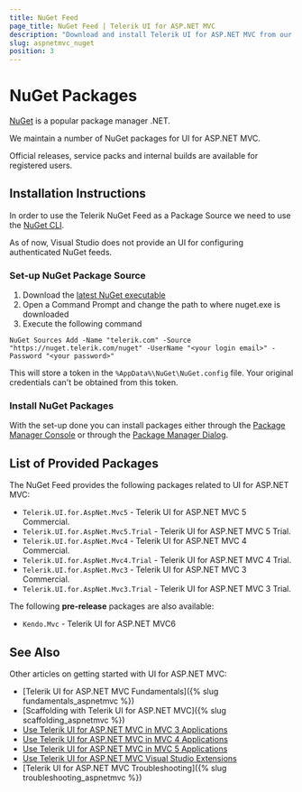 ```yaml
---
title: NuGet Feed
page_title: NuGet Feed | Telerik UI for ASP.NET MVC
description: "Download and install Telerik UI for ASP.NET MVC from our NuGet feed."
slug: aspnetmvc_nuget
position: 3
---
```


# NuGet Packages

[NuGet](https://www.nuget.org) is a popular package manager .NET.

We maintain a number of NuGet packages for UI for ASP.NET MVC.

Official releases, service packs and internal builds are available for registered users.

## Installation Instructions

In order to use the Telerik NuGet Feed as a Package Source we need to use the
[NuGet CLI](http://docs.nuget.org/consume/Command-Line-Reference).

As of now, Visual Studio does not provide an UI for configuring authenticated
NuGet feeds.

### Set-up NuGet Package Source

1. Download the [latest NuGet executable](https://dist.nuget.org/win-x86-commandline/latest/nuget.exe)
1. Open a Command Prompt and change the path to where nuget.exe is downloaded
1. Execute the following command

```
NuGet Sources Add -Name "telerik.com" -Source "https://nuget.telerik.com/nuget" -UserName "<your login email>" -Password "<your password>"
```
This will store a token in the `%AppData%\NuGet\NuGet.config`  file. Your original credentials can't be obtained from this token.

### Install NuGet Packages

With the set-up done you can install packages either through the
[Package Manager Console](http://docs.nuget.org/Consume/Package-Manager-Console)
or through the [Package Manager Dialog](https://docs.nuget.org/consume/package-manager-dialog).

## List of Provided Packages

The NuGet Feed provides the following packages related to UI for ASP.NET MVC:

- `Telerik.UI.for.AspNet.Mvc5` - Telerik UI for ASP.NET MVC 5 Commercial.
- `Telerik.UI.for.AspNet.Mvc5.Trial` - Telerik UI for ASP.NET MVC 5 Trial.
- `Telerik.UI.for.AspNet.Mvc4` - Telerik UI for ASP.NET MVC 4 Commercial.
- `Telerik.UI.for.AspNet.Mvc4.Trial` - Telerik UI for ASP.NET MVC 4 Trial.
- `Telerik.UI.for.AspNet.Mvc3` - Telerik UI for ASP.NET MVC 3 Commercial.
- `Telerik.UI.for.AspNet.Mvc3.Trial` - Telerik UI for ASP.NET MVC 3 Trial.

The following **pre-release** packages are also available:
- `Kendo.Mvc` - Telerik UI for ASP.NET MVC6

## See Also

Other articles on getting started with UI for ASP.NET MVC:

* [Telerik UI for ASP.NET MVC Fundamentals]({% slug fundamentals_aspnetmvc %})
* [Scaffolding with Telerik UI for ASP.NET MVC]({% slug scaffolding_aspnetmvc %})
* [Use Telerik UI for ASP.NET MVC in MVC 3 Applications](/aspnet-mvc/asp-net-mvc-3)
* [Use Telerik UI for ASP.NET MVC in MVC 4 Applications](/aspnet-mvc/asp-net-mvc-4)
* [Use Telerik UI for ASP.NET MVC in MVC 5 Applications](/aspnet-mvc/asp-net-mvc-5)
* [Use Telerik UI for ASP.NET MVC Visual Studio Extensions](/aspnet-mvc/vs-integration/introduction)
* [Telerik UI for ASP.NET MVC Troubleshooting]({% slug troubleshooting_aspnetmvc %})
